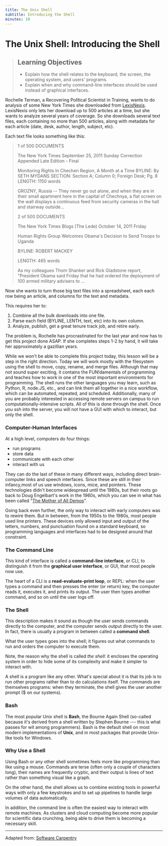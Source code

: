 ```yaml
---
title: The Unix Shell
subtitle: Introducing the Shell
minutes: 10
---
```


# The Unix Shell: Introducing the Shell

> ## Learning Objectives
>
> *   Explain how the shell relates to the keyboard, the screen, the operating system, and users' programs.
> *   Explain when and why command-line interfaces should be used instead of graphical interfaces.

Rochelle Terman, a Recovering Political Scientist in Training, wants to do analysis of some New York Times she downloaded from [LexisNexis](http://www.lexisnexis.com/hottopics/lnacademic/). LexisNexis only lets her download up to 500 articles at a time, but she wants to analyze several years of coverage. So she downloads several text files, each containing no more than 500 articles, along with metadata for each article (date, desk, author, length, subject, etc).

Each text file looks something like this:

> 1 of 500 DOCUMENTS
>
> The New York Times
> September 25, 2011 Sunday
> Correction Appended
> Late Edition - Final
>
> Monitoring Rights In Chechen Region, A Month at a Time
> BYLINE: By SETH MYDANS
> SECTION: Section A; Column 0; Foreign Desk; Pg. 8
> LENGTH: 1150 words
>
> GROZNY, Russia -- They never go out alone, and when they are in their small
> apartment here in the capital of Chechnya, a flat screen on the wall
> displays a continuous feed from security cameras in the hall and stairway
> outside...
>
> 2 of 500 DOCUMENTS
>
> The New York Times Blogs
> (The Lede)
> October 14, 2011 Friday
>
> Human Rights Group Welcomes Obama's Decision to Send Troops to Uganda
>
> BYLINE: ROBERT MACKEY
>
> LENGTH: 465 words
>
> As my colleagues Thom Shanker and Rick Gladstone report, "President Obama
> said Friday that he had ordered the deployment of 100 armed military
> advisers to ...

Now she wants to turn those big text files into a spreadsheet, each each row being an article, and columns for the text and metadata.

This requires her to:

1.  Combine all the bulk downloads into one file.
2.  Parse each field (BYLINE, LENTH, text, etc) into its own column.
3.  Analyze, publish, get a great tenure track job, and retire early.

The problem is, Rochelle has procrastinated for the last year and now has to get this project done ASAP. If she completes steps 1-2 by hand, it will take her approximately a gazillian years.

While we won't be able to complete this project today, this lesson will be a step in the right direction. Today we will work mostly with the filesystem using the shell to move, copy, rename, and merge files. Although that may not sound super exciting, it contains the FUN!damentals of programming and teaches how to work in one of the most important environments for programming. The shell runs the other languages you may learn, such as Python, R, node.JS, etc., and can link them all together in a nice workflow, which can be automated, repeated, and scheduled. Additionally, many of you are probably interested in accessing remote servers on campus to run computationally-intensive scripts. All of this is done through the shell. Once you ssh into the server, you will not have a GUI with which to interact, but only the shell.

### Computer-Human Interfaces

At a high level, computers do four things:

-   run programs
-   store data
-   communicate with each other
-   interact with us

They can do the last of these in many different ways, including direct brain-computer links and speech interfaces. Since these are still in their infancy,most of us use windows, icons, mice, and pointers. These technologies didn't become widespread until the 1980s, but their roots go back to Doug Engelbart's work in the 1960s, which you can see in what has been called "[The Mother of All Demos](http://www.youtube.com/watch?v=a11JDLBXtPQ)".

Going back even further, the only way to interact with early computers was to rewire them. But in between, from the 1950s to the 1980s, most people used line printers. These devices only allowed input and output of the letters, numbers, and punctuation found on a standard keyboard, so programming languages and interfaces had to be designed around that constraint.

### The Command Line

This kind of interface is called a **command-line interface**, or CLI,
to distinguish it from the **graphical user interface**, or GUI, that most people now use.

The heart of a CLI is a **read-evaluate-print loop**, or REPL: when the user types a command and then presses the enter (or return) key, the computer reads it, executes it, and prints its output. The user then types another command,
and so on until the user logs off.

### The Shell

This description makes it sound as though the user sends commands directly to the computer, and the computer sends output directly to the user. In fact,
there is usually a program in between called a **command shell**.

What the user types goes into the shell; it figures out what commands to run and orders the computer to execute them.

Note, the reason why the shell is called *the shell*: it encloses the operating system in order to hide some of its complexity and make it simpler to interact with.

A shell is a program like any other. What's special about it is that its job is to run other programs rather than to do calculations itself. The commands are themselves programs: when they terminate, the shell gives the user another prompt ($ on our systems).

### Bash

The most popular Unix shell is **Bash**, the Bourne Again Shell (so-called because it's derived from a shell written by Stephen Bourne --- this is what passes for wit among programmers). Bash is the default shell on most modern implementations of **Unix**, and in most packages that provide Unix-like tools for Windows.

### Why Use a Shell

Using Bash or any other shell sometimes feels more like programming than like using a mouse. Commands are terse (often only a couple of characters long),
their names are frequently cryptic, and their output is lines of text rather than something visual like a graph.

On the other hand, the shell allows us to combine existing tools in powerful ways with only a few keystrokes and to set up pipelines to handle large volumes of data automatically.

In addition, the command line is often the easiest way to interact with remote machines. As clusters and cloud computing become more popular for scientific data crunching, being able to drive them is becoming a necessary skill.

---

Adapted from: [Software Carpentry](http://software-carpentry.org/v5/novice/shell/00-intro.html)
